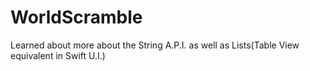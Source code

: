 # WorldScramble
Learned about more about the String A.P.I. as well as Lists(Table View equivalent in Swift U.I.)
